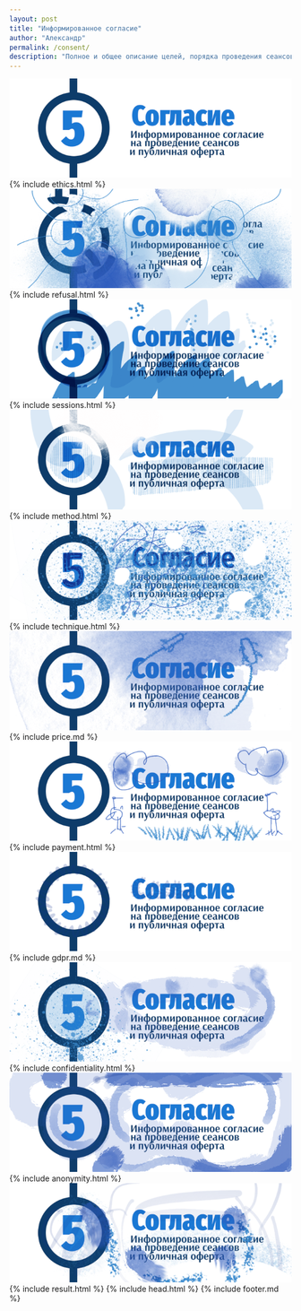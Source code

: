 ```yaml
---
layout: post
title: "Информированное согласие"
author: "Александр"
permalink: /consent/
description: "Полное и общее описание целей, порядка проведения сеансов и методов терапии, стоимости сеансов, порядка выставления счетов и их оплаты клиентом, понимания которого до начала сессий требует этический кодекс психотерапии"
---
```

![Этика оказания психотерапевтической помощи](/_img/5.png)
{% include ethics.html %}
![Отказ в психотерапевтической помощи](/_img/5-1.png)
{% include refusal.html %}
![Психотерапевтическая сессия](/_img/5-2.png)
{% include sessions.html %}
![Метод психотерапии](/_img/5-3.png)
{% include method.html %}
![Технические аспекты психотерапевтических сеансов](/_img/5-4.png)
{% include technique.html %}
![Стоимость психотерапевтических сеансов](/_img/5-5.png)
{% include price.md %}
![Порядок оплаты психотерапевтических сеансов](/_img/5-6.png)
{% include payment.html %}
![Политика обработки персональных данных психотерапевтичесих сеансов](/_img/5-7.png)
{% include gdpr.md %}
![Конфиденциальность отношений психотерапевта и клиента](/_img/5-8.png)
{% include confidentiality.html %}
![Анонимность психотерапии](/_img/5-9.png)
{% include anonymity.html %}
![Результат гештальт и рационально-эмотивной психотерапии](/_img/5-10.png)
{% include result.html %}
{% include head.html %}
{% include footer.md %}

